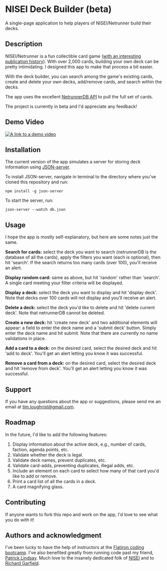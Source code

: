 # NISEI Deck Builder (beta)
A single-page application to help players of NISEI/Netrunner build their decks. 

## Description
NISEI/Netrunner is a fun collectible card game ([with an interesting publication history](https://spritesanddice.com/features/project-nisei-and-future-netrunner/)). With over 2,000 cards, building your own deck can be pretty intimidating. I designed this app to make that process a bit easier.

With the deck builder, you can search among the game's existing cards, create and delete your own decks, add/remove cards, and search within the decks.

The app uses the excellent [NetrunnerDB API](https://netrunnerdb.com/api/2.0/doc) to pull the full set of cards.

The project is currently in beta and I'd appreciate any feedback!

## Demo Video
[![A link to a demo video](https://timloughrist.files.wordpress.com/2022/09/ksnip_20220902-144258.png)](https://youtu.be/e5T7n_SJtcU)

## Installation
The current version of the app simulates a server for storing deck information using [JSON-server](https://www.npmjs.com/package/json-server).

To install JSON-server, navigate in terminal to the directory where you've cloned this repository and run:
```
npm install -g json-server
```
To start the server, run:
```
json-server --watch db.json
```

## Usage
I hope the app is mostly self-explanatory, but here are some notes just the same.

**Search for cards:** select the deck you want to search (netrunnerDB is the database of all the cards), apply the filters you want (each is optional), then hit 'search'. If the search returns too many cards (over 100), you'll receive an alert.

**Display random card:** same as above, but hit 'random' rather than 'search'. A single card meeting your filter criteria will be displayed.

**Display a deck:** select the deck you want to display and hit 'display deck'. Note that decks over 100 cards will not display and you'll receive an alert.

**Delete a deck:** select the deck you'd like to delete and hit 'delete current deck'. Note that netrunnerDB cannot be deleted.

**Create a new deck:** hit 'create new deck' and two additional elements will appear: a field to enter the deck name and a 'submit deck' button. Simply enter the deck name and hit submit. Note that there are currently no name validations in place.

**Add a card to a deck:** on the desired card, select the desired deck and hit 'add to deck'. You'll get an alert letting you know it was successful.

**Remove a card from a deck:** on the desired card, select the desired deck and hit 'remove from deck'. You'll get an alert letting you know it was successful.

## Support
If you have any questions about the app or suggestions, please send me an email at tim.loughrist@gmail.com.

## Roadmap
In the future, I'd like to add the following features:

1. Display information about the active deck, e.g., number of cards, faction, agenda points, etc.
2. Validate whether the deck is legal.
3. Validate deck names, prevent duplicates, etc.
4. Validate card-adds, preventing duplicates, illegal adds, etc.
5. Include an element on each card to select how many of that card you'd like to add or remove.
6. Print a card list of all the cards in a deck.
7. A card magnifying glass.

## Contributing
If anyone wants to fork this repo and work on the app, I'd love to see what you do with it!

## Authors and acknowledgment
I've been lucky to have the help of instructors at the [Flatiron coding bootcamp](https://flatironschool.com/welcome-to-flatiron-school/?utm_source=Google&utm_medium=ppc&utm_campaign=12728169833&utm_content=127574232664&utm_term=flatiron&uqaid=513747011248&CjwKCAjwsMGYBhAEEiwAGUXJafADpgJFbJ4--7MTNBIDgpVzlW_ojAyku7GlAFULzRS0BW5RBpdGFBoCjNEQAvD_BwE&gclid=CjwKCAjwsMGYBhAEEiwAGUXJafADpgJFbJ4--7MTNBIDgpVzlW_ojAyku7GlAFULzRS0BW5RBpdGFBoCjNEQAvD_BwE). I've also benefited greatly from running code past my friend, [Patrick Lindsay](https://www.linkedin.com/in/thomaspatricklindsay/). Much love to the insanely dedicated folk of [NISEI](https://nisei.net/) and to [Richard Garfield](https://en.wikipedia.org/wiki/Richard_Garfield).